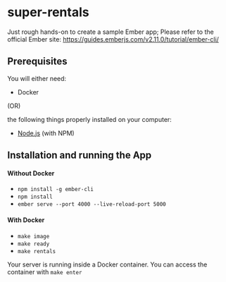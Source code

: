 # super-rentals
Just rough hands-on to create a sample Ember app;
Please refer to the official Ember site:
https://guides.emberjs.com/v2.11.0/tutorial/ember-cli/

## Prerequisites

You will either need:
- Docker

(OR)

the following things properly installed on your computer:
- [Node.js](https://nodejs.org/) (with NPM)


## Installation and running the App
#### Without Docker
- `npm install -g ember-cli`
- `npm install`
- `ember serve --port 4000 --live-reload-port 5000`

#### With Docker
- `make image`
- `make ready`
- `make rentals`


Your server is running inside a Docker container. You can access the container with `make enter`

